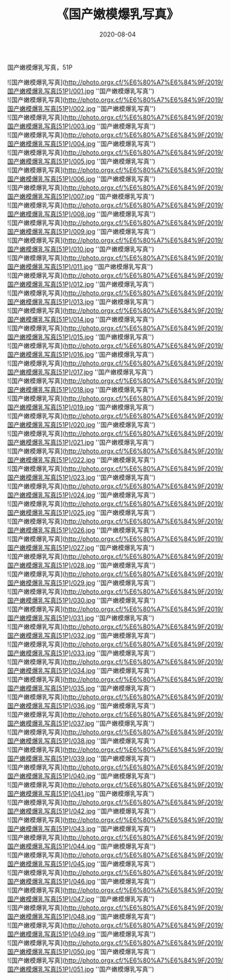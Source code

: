 ﻿---
layout: post
title: 《国产嫩模爆乳写真》
date: 2020-08-04
img: http://photo.orgx.cf/%E6%80%A7%E6%84%9F/2019/国产嫩模爆乳写真[51P]/000.jpg
tags: [美女,性感,泳衣]
---

国产嫩模爆乳写真，51P

![国产嫩模爆乳写真](http://photo.orgx.cf/%E6%80%A7%E6%84%9F/2019/国产嫩模爆乳写真[51P]/001.jpg ''国产嫩模爆乳写真'')<br>
![国产嫩模爆乳写真](http://photo.orgx.cf/%E6%80%A7%E6%84%9F/2019/国产嫩模爆乳写真[51P]/002.jpg ''国产嫩模爆乳写真'')<br>
![国产嫩模爆乳写真](http://photo.orgx.cf/%E6%80%A7%E6%84%9F/2019/国产嫩模爆乳写真[51P]/003.jpg ''国产嫩模爆乳写真'')<br>
![国产嫩模爆乳写真](http://photo.orgx.cf/%E6%80%A7%E6%84%9F/2019/国产嫩模爆乳写真[51P]/004.jpg ''国产嫩模爆乳写真'')<br>
![国产嫩模爆乳写真](http://photo.orgx.cf/%E6%80%A7%E6%84%9F/2019/国产嫩模爆乳写真[51P]/005.jpg ''国产嫩模爆乳写真'')<br>
![国产嫩模爆乳写真](http://photo.orgx.cf/%E6%80%A7%E6%84%9F/2019/国产嫩模爆乳写真[51P]/006.jpg ''国产嫩模爆乳写真'')<br>
![国产嫩模爆乳写真](http://photo.orgx.cf/%E6%80%A7%E6%84%9F/2019/国产嫩模爆乳写真[51P]/007.jpg ''国产嫩模爆乳写真'')<br>
![国产嫩模爆乳写真](http://photo.orgx.cf/%E6%80%A7%E6%84%9F/2019/国产嫩模爆乳写真[51P]/008.jpg ''国产嫩模爆乳写真'')<br>
![国产嫩模爆乳写真](http://photo.orgx.cf/%E6%80%A7%E6%84%9F/2019/国产嫩模爆乳写真[51P]/009.jpg ''国产嫩模爆乳写真'')<br>
![国产嫩模爆乳写真](http://photo.orgx.cf/%E6%80%A7%E6%84%9F/2019/国产嫩模爆乳写真[51P]/010.jpg ''国产嫩模爆乳写真'')<br>
![国产嫩模爆乳写真](http://photo.orgx.cf/%E6%80%A7%E6%84%9F/2019/国产嫩模爆乳写真[51P]/011.jpg ''国产嫩模爆乳写真'')<br>
![国产嫩模爆乳写真](http://photo.orgx.cf/%E6%80%A7%E6%84%9F/2019/国产嫩模爆乳写真[51P]/012.jpg ''国产嫩模爆乳写真'')<br>
![国产嫩模爆乳写真](http://photo.orgx.cf/%E6%80%A7%E6%84%9F/2019/国产嫩模爆乳写真[51P]/013.jpg ''国产嫩模爆乳写真'')<br>
![国产嫩模爆乳写真](http://photo.orgx.cf/%E6%80%A7%E6%84%9F/2019/国产嫩模爆乳写真[51P]/014.jpg ''国产嫩模爆乳写真'')<br>
![国产嫩模爆乳写真](http://photo.orgx.cf/%E6%80%A7%E6%84%9F/2019/国产嫩模爆乳写真[51P]/015.jpg ''国产嫩模爆乳写真'')<br>
![国产嫩模爆乳写真](http://photo.orgx.cf/%E6%80%A7%E6%84%9F/2019/国产嫩模爆乳写真[51P]/016.jpg ''国产嫩模爆乳写真'')<br>
![国产嫩模爆乳写真](http://photo.orgx.cf/%E6%80%A7%E6%84%9F/2019/国产嫩模爆乳写真[51P]/017.jpg ''国产嫩模爆乳写真'')<br>
![国产嫩模爆乳写真](http://photo.orgx.cf/%E6%80%A7%E6%84%9F/2019/国产嫩模爆乳写真[51P]/018.jpg ''国产嫩模爆乳写真'')<br>
![国产嫩模爆乳写真](http://photo.orgx.cf/%E6%80%A7%E6%84%9F/2019/国产嫩模爆乳写真[51P]/019.jpg ''国产嫩模爆乳写真'')<br>
![国产嫩模爆乳写真](http://photo.orgx.cf/%E6%80%A7%E6%84%9F/2019/国产嫩模爆乳写真[51P]/020.jpg ''国产嫩模爆乳写真'')<br>
![国产嫩模爆乳写真](http://photo.orgx.cf/%E6%80%A7%E6%84%9F/2019/国产嫩模爆乳写真[51P]/021.jpg ''国产嫩模爆乳写真'')<br>
![国产嫩模爆乳写真](http://photo.orgx.cf/%E6%80%A7%E6%84%9F/2019/国产嫩模爆乳写真[51P]/022.jpg ''国产嫩模爆乳写真'')<br>
![国产嫩模爆乳写真](http://photo.orgx.cf/%E6%80%A7%E6%84%9F/2019/国产嫩模爆乳写真[51P]/023.jpg ''国产嫩模爆乳写真'')<br>
![国产嫩模爆乳写真](http://photo.orgx.cf/%E6%80%A7%E6%84%9F/2019/国产嫩模爆乳写真[51P]/024.jpg ''国产嫩模爆乳写真'')<br>
![国产嫩模爆乳写真](http://photo.orgx.cf/%E6%80%A7%E6%84%9F/2019/国产嫩模爆乳写真[51P]/025.jpg ''国产嫩模爆乳写真'')<br>
![国产嫩模爆乳写真](http://photo.orgx.cf/%E6%80%A7%E6%84%9F/2019/国产嫩模爆乳写真[51P]/026.jpg ''国产嫩模爆乳写真'')<br>
![国产嫩模爆乳写真](http://photo.orgx.cf/%E6%80%A7%E6%84%9F/2019/国产嫩模爆乳写真[51P]/027.jpg ''国产嫩模爆乳写真'')<br>
![国产嫩模爆乳写真](http://photo.orgx.cf/%E6%80%A7%E6%84%9F/2019/国产嫩模爆乳写真[51P]/028.jpg ''国产嫩模爆乳写真'')<br>
![国产嫩模爆乳写真](http://photo.orgx.cf/%E6%80%A7%E6%84%9F/2019/国产嫩模爆乳写真[51P]/029.jpg ''国产嫩模爆乳写真'')<br>
![国产嫩模爆乳写真](http://photo.orgx.cf/%E6%80%A7%E6%84%9F/2019/国产嫩模爆乳写真[51P]/030.jpg ''国产嫩模爆乳写真'')<br>
![国产嫩模爆乳写真](http://photo.orgx.cf/%E6%80%A7%E6%84%9F/2019/国产嫩模爆乳写真[51P]/031.jpg ''国产嫩模爆乳写真'')<br>
![国产嫩模爆乳写真](http://photo.orgx.cf/%E6%80%A7%E6%84%9F/2019/国产嫩模爆乳写真[51P]/032.jpg ''国产嫩模爆乳写真'')<br>
![国产嫩模爆乳写真](http://photo.orgx.cf/%E6%80%A7%E6%84%9F/2019/国产嫩模爆乳写真[51P]/033.jpg ''国产嫩模爆乳写真'')<br>
![国产嫩模爆乳写真](http://photo.orgx.cf/%E6%80%A7%E6%84%9F/2019/国产嫩模爆乳写真[51P]/034.jpg ''国产嫩模爆乳写真'')<br>
![国产嫩模爆乳写真](http://photo.orgx.cf/%E6%80%A7%E6%84%9F/2019/国产嫩模爆乳写真[51P]/035.jpg ''国产嫩模爆乳写真'')<br>
![国产嫩模爆乳写真](http://photo.orgx.cf/%E6%80%A7%E6%84%9F/2019/国产嫩模爆乳写真[51P]/036.jpg ''国产嫩模爆乳写真'')<br>
![国产嫩模爆乳写真](http://photo.orgx.cf/%E6%80%A7%E6%84%9F/2019/国产嫩模爆乳写真[51P]/037.jpg ''国产嫩模爆乳写真'')<br>
![国产嫩模爆乳写真](http://photo.orgx.cf/%E6%80%A7%E6%84%9F/2019/国产嫩模爆乳写真[51P]/038.jpg ''国产嫩模爆乳写真'')<br>
![国产嫩模爆乳写真](http://photo.orgx.cf/%E6%80%A7%E6%84%9F/2019/国产嫩模爆乳写真[51P]/039.jpg ''国产嫩模爆乳写真'')<br>
![国产嫩模爆乳写真](http://photo.orgx.cf/%E6%80%A7%E6%84%9F/2019/国产嫩模爆乳写真[51P]/040.jpg ''国产嫩模爆乳写真'')<br>
![国产嫩模爆乳写真](http://photo.orgx.cf/%E6%80%A7%E6%84%9F/2019/国产嫩模爆乳写真[51P]/041.jpg ''国产嫩模爆乳写真'')<br>
![国产嫩模爆乳写真](http://photo.orgx.cf/%E6%80%A7%E6%84%9F/2019/国产嫩模爆乳写真[51P]/042.jpg ''国产嫩模爆乳写真'')<br>
![国产嫩模爆乳写真](http://photo.orgx.cf/%E6%80%A7%E6%84%9F/2019/国产嫩模爆乳写真[51P]/043.jpg ''国产嫩模爆乳写真'')<br>
![国产嫩模爆乳写真](http://photo.orgx.cf/%E6%80%A7%E6%84%9F/2019/国产嫩模爆乳写真[51P]/044.jpg ''国产嫩模爆乳写真'')<br>
![国产嫩模爆乳写真](http://photo.orgx.cf/%E6%80%A7%E6%84%9F/2019/国产嫩模爆乳写真[51P]/045.jpg ''国产嫩模爆乳写真'')<br>
![国产嫩模爆乳写真](http://photo.orgx.cf/%E6%80%A7%E6%84%9F/2019/国产嫩模爆乳写真[51P]/046.jpg ''国产嫩模爆乳写真'')<br>
![国产嫩模爆乳写真](http://photo.orgx.cf/%E6%80%A7%E6%84%9F/2019/国产嫩模爆乳写真[51P]/047.jpg ''国产嫩模爆乳写真'')<br>
![国产嫩模爆乳写真](http://photo.orgx.cf/%E6%80%A7%E6%84%9F/2019/国产嫩模爆乳写真[51P]/048.jpg ''国产嫩模爆乳写真'')<br>
![国产嫩模爆乳写真](http://photo.orgx.cf/%E6%80%A7%E6%84%9F/2019/国产嫩模爆乳写真[51P]/049.jpg ''国产嫩模爆乳写真'')<br>
![国产嫩模爆乳写真](http://photo.orgx.cf/%E6%80%A7%E6%84%9F/2019/国产嫩模爆乳写真[51P]/050.jpg ''国产嫩模爆乳写真'')<br>
![国产嫩模爆乳写真](http://photo.orgx.cf/%E6%80%A7%E6%84%9F/2019/国产嫩模爆乳写真[51P]/051.jpg ''国产嫩模爆乳写真'')<br>
